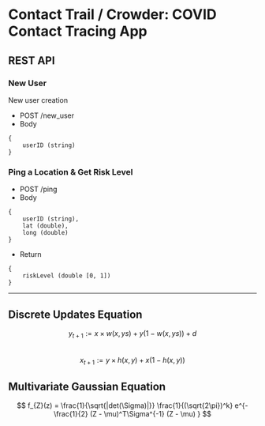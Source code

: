 # Contact Trail / Crowder: COVID Contact Tracing App

## REST API
### New User
New user creation
* POST /new_user
* Body
```
{
    userID (string)
}
```

### Ping a Location & Get Risk Level
* POST /ping
* Body
 ```
 {
     userID (string),
     lat (double),
     long (double)
 }
 ```
* Return
```
{
    riskLevel (double [0, 1])
}
```


---
## Discrete Updates Equation
$$ y_{t+1} := x \times w(x, ys) + y(1 - w(x, ys)) + d $$  
$$ x_{t+1} := y \times h(x, y)  + x(1-h(x, y)) $$

## Multivariate Gaussian Equation

$$ f_{Z}(z) = \frac{1}{\sqrt{|det(\Sigma)|}} \frac{1}{(\sqrt{2\pi})^k} e^{-\frac{1}{2} (Z - \mu)^T\Sigma^{-1} (Z - \mu) } $$